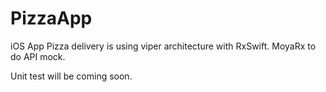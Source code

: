 # PizzaApp

iOS App Pizza delivery is using viper architecture with RxSwift. MoyaRx to do API mock. 

Unit test will be coming soon.
